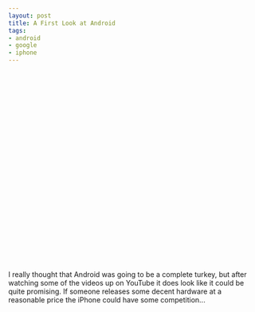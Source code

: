```yaml
---
layout: post
title: A First Look at Android
tags:
- android
- google
- iphone
---
```


<object width="480" height="385">
  <param name="movie" value="http://www.youtube.com/v/_avwGFsv60U?fs=1&amp;hl=en_US"></param>
  <param name="allowFullScreen" value="true"></param><param name="allowscriptaccess" value="always"></param>
  <embed src="http://www.youtube.com/v/_avwGFsv60U?fs=1&amp;hl=en_US" type="application/x-shockwave-flash" allowscriptaccess="always" allowfullscreen="true" width="480" height="385"></embed>
</object>

I really thought that Android was going to be a complete turkey, but after watching some of the videos up
on YouTube it does look like it could be quite promising. If someone releases some decent hardware at a
reasonable price the iPhone could have some competition...
